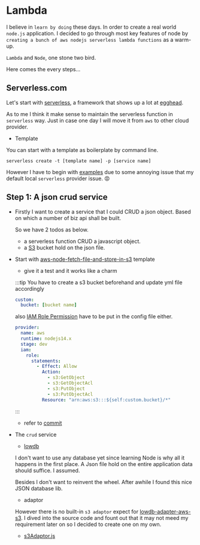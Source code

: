 # Lambda

I believe in `learn by doing` these days. In order to create a real world `node.js` application. I decided to go through most key features of node by `creating a bunch of aws nodejs serverless lambda functions` as a warm-up.

`Lambda` and `Node`, one stone two bird.

Here comes the every steps...

## Serverless.com

Let's start with [serverless](https://www.serverless.com/), a framework that shows up a lot at [egghead](egghead.io).

As to me I think it make sense to maintain the serverless function in `serverless` way. Just in case one day I will move it from `aws` to other cloud provider.

- Template

You can start with a template as boilerplate by command line.

```shell
serverless create -t [template name] -p [service name]
```

However I have to begin with [examples](https://github.com/serverless/examples) due to some annoying issue that my default local `serverless` provider issue. :rage:

## Step 1: A json crud service

- Firstly I want to create a service that I could CRUD a json object. Based on which a number of biz api shall be built.

  So we have 2 todos as below.

  - a serverless function CRUD a javascript object.
  - a [S3](https://docs.aws.amazon.com/AmazonS3/latest/userguide/GetStartedWithS3.html) bucket hold on the json file.

- Start with [aws-node-fetch-file-and-store-in-s3](https://github.com/serverless/examples/tree/v3/aws-node-fetch-file-and-store-in-s3) template

  - give it a test and it works like a charm

  :::tip
  You have to create a s3 bucket beforehand and update yml file accordingly

  ```yml
  custom:
    bucket: [bucket name]
  ```

  also [IAM Role Permission]() have to be put in the config file either.

  ```yml
  provider:
    name: aws
    runtime: nodejs14.x
    stage: dev
    iam:
      role:
        statements:
          - Effect: Allow
            Action:
              - s3:GetObject
              - s3:GetObjectAcl
              - s3:PutObject
              - s3:PutObjectAcl
            Resource: "arn:aws:s3:::${self:custom.bucket}/*"
  ```

  :::

  - refer to [commit](https://github.com/fancn21th/0_218_AWS_LAMBDA_CRUD_JSON/commit/5a2d197b14a6719316765554588274382df6a30e)

- The `crud` service

  - [lowdb](https://github.com/typicode/lowdb)

  I don't want to use any database yet since learning Node is why all it happens in the first place. A Json file hold on the entire application data should suffice. I assumed.

  Besides I don't want to reinvent the wheel. After awhile I found this nice JSON database lib.

  - adaptor

  However there is no built-in `s3 adaptor` expect for [lowdb-adapter-aws-s3](https://github.com/nicekiwi/lowdb-adapter-aws-s3). I dived into the source code and fount out that it may not meed my requirement later on so I decided to create one on my own.

  - [s3Adaptor.js ](https://github.com/fancn21th/0_218_AWS_LAMBDA_CRUD_JSON/blob/main/s3Adaptor.js)
